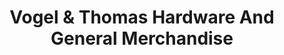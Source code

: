 ---
title: "Vogel & Thomas Hardware And General Merchandise"
url: /corning/vogel-and-thomas-hardware-and-general-merchandise/
shop: hardware
---